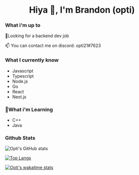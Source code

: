 <h1 align="center">
   Hiya 👋, I'm Brandon (opti)
</h1>

### What i'm up to
🔭Looking for a backend dev job

📫 You can contact me on discord: opti21#7623

### What I currently know
- Javascript
- Typescript
- Node.js
- Go
- React
- Next.js

### 🤔What i'm Learning
- C++
- Java

### Github Stats
![Opti's GitHub stats](https://github-readme-stats.vercel.app/api?username=opti21&theme=tokyonight&show_icons=true)

[![Top Langs](https://github-readme-stats.vercel.app/api/top-langs/?username=opti21&layout=compact&theme=tokyonight)](https://github.com/anuraghazra/github-readme-stats)

[![Opti's wakatime stats](https://github-readme-stats.vercel.app/api/wakatime?username=opti21)](https://github.com/anuraghazra/github-readme-stats)


<!--
**opti21/opti21** is a ✨ _special_ ✨ repository because its `README.md` (this file) appears on your GitHub profile.
Here are some ideas to get you started:
- 🔭 I’m currently working on ...
- 🌱 I’m currently learning ...
- 👯 I’m looking to collaborate on ...
- 🤔 I’m looking for help with ...
- 💬 Ask me about ...
- 📫 How to reach me: ...
- 😄 Pronouns: ...
- ⚡ Fun fact: ...
-->
